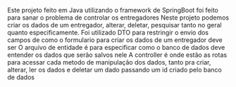Este projeto feito em Java utilizando o framework de SpringBoot foi feito para sanar o problema de controlar os entregadores
Neste projeto podemos criar os dados de um entregador, alterar, deletar, pesquisar tanto no geral quanto especificamente.
Foi utilizado DTO para restringir o envio dos campos de como o formulario para criar os dados de um entregador deve ser
O arquivo de entidade é para especificar como o banco de dados deve entender os dados que serão salvos nele
A controller é onde estão as rotas para acessar cada metodo de manipulação dos dados, tanto pra criar, alterar, ler os dados e deletar um dado passando um id criado pelo banco de dados